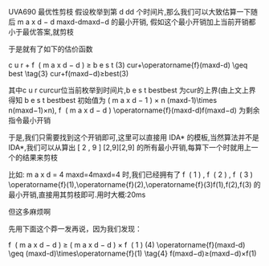 UVA690
最优性剪枝
假设枚举到第 d dd 个时间片,那么我们可以大致估算一下随后 m a x d − d maxd-dmaxd−d 的最小开销, 假如这个最小开销加上当前开销都小于最优答案,就剪枝

于是就有了如下的估价函数

c u r + f ⁡ ( m a x d − d ) ≥ b e s t (3) cur+\operatorname{f}(maxd-d) \geq best \tag{3}
cur+f(maxd−d)≥best(3)

其中c u r curcur位当前枚举到时间片,b e s t bestbest 为cur的上界(由上文上界得知 b e s t bestbest 初始值为 ( m a x d − 1 ) × n (maxd-1)\times n(maxd−1)×n), f ⁡ ( m a x d − d ) \operatorname{f}(maxd-d)f(maxd−d) 为剩余指令最小开销

于是,我们只需要找到这个开销即可,这里可以直接用 IDA* 的模板,当然算法并不是 IDA*,我们可以从算出 [ 2 , 9 ] [2,9][2,9] 的所有最小开销,每算下一个时就用上一个的结果来剪枝

比如: m a x d = 4 maxd=4maxd=4 时,我们已经拥有了 f ⁡ ( 1 ) , f ⁡ ( 2 ) , f ⁡ ( 3 ) \operatorname{f}(1),\operatorname{f}(2),\operatorname{f}(3)f(1),f(2),f(3) 的最小开销,直接用其剪枝即可.用时大概:20ms

但这多麻烦啊

先用下面这个莽一发再说，因为我们发现：

f ⁡ ( m a x d − d ) ≥ ( m a x d − d ) × f ⁡ ( 1 ) (4) \operatorname{f}(maxd-d) \geq (maxd-d)\times\operatorname{f}(1) \tag{4}
f(maxd−d)≥(maxd−d)×f(1)